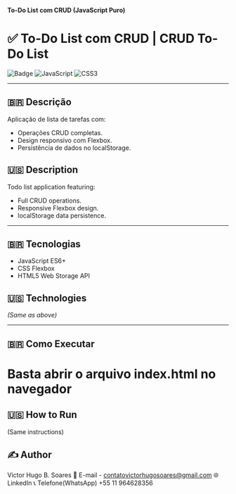 **To-Do List com CRUD (JavaScript Puro)**

# ✅ To-Do List com CRUD | CRUD To-Do List

![Badge](https://img.shields.io/badge/STATUS-EM%20ANDAMENTO-orange)
![JavaScript](https://img.shields.io/badge/JavaScript-F7DF1E?style=for-the-badge&logo=javascript&logoColor=black)
![CSS3](https://img.shields.io/badge/CSS3-1572B6?style=for-the-badge&logo=css3&logoColor=white)

---

## 🇧🇷 **Descrição**  
Aplicação de lista de tarefas com:
- Operações CRUD completas.
- Design responsivo com Flexbox.
- Persistência de dados no localStorage.

## 🇺🇸 **Description**  
Todo list application featuring:
- Full CRUD operations.
- Responsive Flexbox design.
- localStorage data persistence.

---

## 🇧🇷 **Tecnologias**  
- JavaScript ES6+
- CSS Flexbox
- HTML5 Web Storage API

## 🇺🇸 **Technologies**  
*(Same as above)*

---

## 🇧🇷 **Como Executar**  

# Basta abrir o arquivo index.html no navegador

## 🇺🇸 **How to Run**

(Same instructions)

## ✍️ Author

Victor Hugo B. Soares
📧 E-mail - contatovictorhugosoares@gmail.com
🌐 LinkedIn
📞 Telefone(WhatsApp) +55 11 964628356
